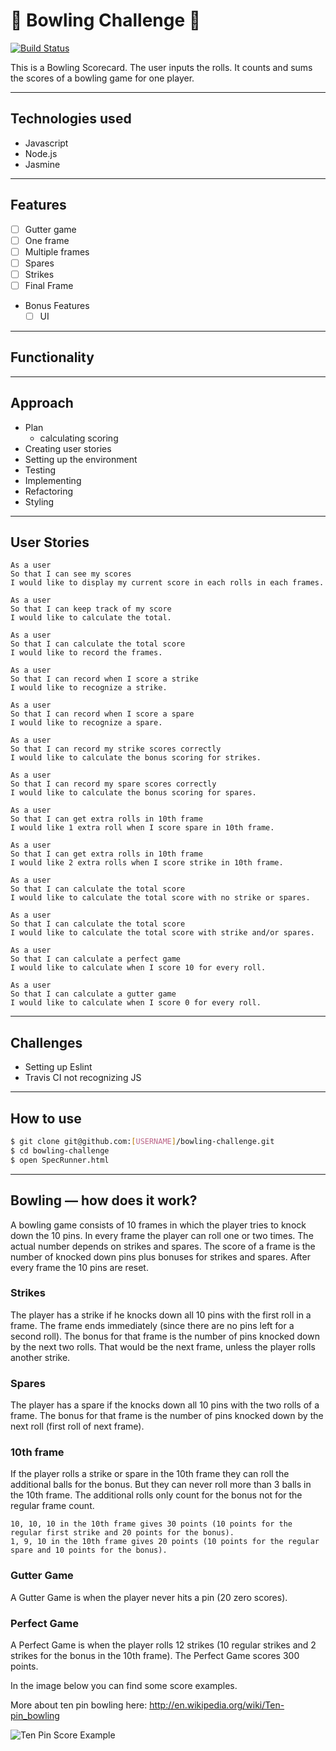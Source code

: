 # :bowling: Bowling Challenge :bowling:

[![Build Status](https://travis-ci.org/petraartep/bowling-challenge.svg?branch=master)](https://travis-ci.org/petraartep/bowling-challenge)

This is a Bowling Scorecard. The user inputs the rolls. It counts and sums the scores of a bowling game for one player.

---

## Technologies used
- Javascript
- Node.js
- Jasmine

---

## Features
  * [ ] Gutter game
  * [ ] One frame
  * [ ] Multiple frames
  * [ ] Spares
  * [ ] Strikes
  * [ ] Final Frame

* Bonus Features
  * [ ] UI

---

## Functionality

---

## Approach 

- Plan
    - calculating scoring
- Creating user stories
- Setting up the environment
- Testing
- Implementing
- Refactoring
- Styling

---
## User Stories

```
As a user
So that I can see my scores
I would like to display my current score in each rolls in each frames.

As a user
So that I can keep track of my score
I would like to calculate the total.

As a user
So that I can calculate the total score
I would like to record the frames.

As a user
So that I can record when I score a strike
I would like to recognize a strike.

As a user
So that I can record when I score a spare
I would like to recognize a spare.

As a user
So that I can record my strike scores correctly
I would like to calculate the bonus scoring for strikes.

As a user
So that I can record my spare scores correctly
I would like to calculate the bonus scoring for spares.

As a user
So that I can get extra rolls in 10th frame
I would like 1 extra roll when I score spare in 10th frame.

As a user
So that I can get extra rolls in 10th frame
I would like 2 extra rolls when I score strike in 10th frame.

As a user 
So that I can calculate the total score
I would like to calculate the total score with no strike or spares.

As a user 
So that I can calculate the total score
I would like to calculate the total score with strike and/or spares.

As a user
So that I can calculate a perfect game
I would like to calculate when I score 10 for every roll.

As a user
So that I can calculate a gutter game
I would like to calculate when I score 0 for every roll.

```
---

## Challenges

- Setting up Eslint
- Travis CI not recognizing JS

---

## How to use

```sh
$ git clone git@github.com:[USERNAME]/bowling-challenge.git
$ cd bowling-challenge
$ open SpecRunner.html
```


---

## Bowling — how does it work?

A bowling game consists of 10 frames in which the player tries to knock down the 10 pins. In every frame the player can roll one or two times. The actual number depends on strikes and spares. The score of a frame is the number of knocked down pins plus bonuses for strikes and spares. After every frame the 10 pins are reset.

### Strikes

The player has a strike if he knocks down all 10 pins with the first roll in a frame. The frame ends immediately (since there are no pins left for a second roll). The bonus for that frame is the number of pins knocked down by the next two rolls. That would be the next frame, unless the player rolls another strike.

### Spares

The player has a spare if the knocks down all 10 pins with the two rolls of a frame. The bonus for that frame is the number of pins knocked down by the next roll (first roll of next frame).

### 10th frame

If the player rolls a strike or spare in the 10th frame they can roll the additional balls for the bonus. But they can never roll more than 3 balls in the 10th frame. The additional rolls only count for the bonus not for the regular frame count.

    10, 10, 10 in the 10th frame gives 30 points (10 points for the regular first strike and 20 points for the bonus).
    1, 9, 10 in the 10th frame gives 20 points (10 points for the regular spare and 10 points for the bonus).

### Gutter Game

A Gutter Game is when the player never hits a pin (20 zero scores).

### Perfect Game

A Perfect Game is when the player rolls 12 strikes (10 regular strikes and 2 strikes for the bonus in the 10th frame). The Perfect Game scores 300 points.

In the image below you can find some score examples.

More about ten pin bowling here: http://en.wikipedia.org/wiki/Ten-pin_bowling


![Ten Pin Score Example]("https://user-images.githubusercontent.com/23095774/60917942-f10ea980-a289-11e9-8585-9c394a211621.png")